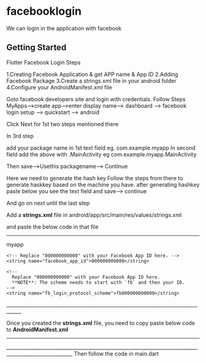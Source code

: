 # facebooklogin
We can login in the application with facebook

## Getting Started

Flutter Facebook Login Steps

1.Creating Facebook Application & get APP name & App ID
2.Adding Facebook Package
3.Create a strings.xml file in your android folder
4.Configure your AndroidManifest.xml file


Goto facebook developers site and login with credentials.
Follow Steps MyApps-->create app-->enter display name--> dashboard --> facebook login setup --> quickstart --> android

Click Next for 1st two steps mentioned there

In 3rd step

add your package name in 1st text field eg. com.example.myapp
In second field add the above with .MainActivity eg com.example.myapp.MainActivity

Then save-->Usethis packagename--> Continue

Here we need to generate the hash key Follow the steps from there to generate haskkey based on the machine you have.
after generating hashkey paste below you see the text field and save--> continue

And go on next until the last step

Add a **strings.xml** file in android/app/src/main/res/values/strings.xml

and paste the below code in that file
_________________________________________________________________________________
<?xml version="1.0" encoding="utf-8"?>
<resources>
    <string name="app_name">myapp</string>

    <!-- Replace "000000000000" with your Facebook App ID here. -->
    <string name="facebook_app_id">000000000000</string>

    <!--
      Replace "000000000000" with your Facebook App ID here.
      **NOTE**: The scheme needs to start with `fb` and then your ID.
    -->
    <string name="fb_login_protocol_scheme">fb000000000000</string>
</resources>
____________________________________________________________________________________

Once you created the **strings.xml** file, you need to copy paste below code to **AndroidManifest.xml**
________________________________________________________________________________________________________
<meta-data android:name="com.facebook.sdk.ApplicationId" android:value="@string/facebook_app_id"/>
<activity android:name="com.facebook.FacebookActivity" android:configChanges=
    "keyboard|keyboardHidden|screenLayout|screenSize|orientation" android:label="@string/app_name" />

<activity android:name="com.facebook.CustomTabActivity" android:exported="true">
    <intent-filter>
        <action android:name="android.intent.action.VIEW" />
        <category android:name="android.intent.category.DEFAULT" />
        <category android:name="android.intent.category.BROWSABLE" />
        <data android:scheme="@string/fb_login_protocol_scheme" />
    </intent-filter>
</activity>
_________________________________________________________________________________________________________
Then follow the code in main.dart 

  



